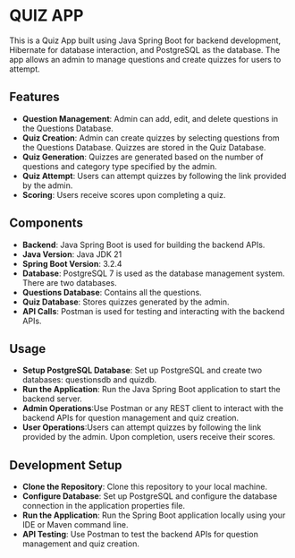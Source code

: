 # QUIZ APP

This is a Quiz App built using Java Spring Boot for backend development, Hibernate for database interaction, and PostgreSQL as the database. The app allows an admin to manage questions and create quizzes for users to attempt.

## Features
- **Question Management**: Admin can add, edit, and delete questions in the Questions Database.
- **Quiz Creation**: Admin can create quizzes by selecting questions from the Questions Database. Quizzes are stored in the Quiz Database.
- **Quiz Generation**: Quizzes are generated based on the number of questions and category type specified by the admin.
- **Quiz Attempt**: Users can attempt quizzes by following the link provided by the admin.
- **Scoring**: Users receive scores upon completing a quiz.
  
## Components
- **Backend**: Java Spring Boot is used for building the backend APIs.
- **Java Version**: Java JDK 21
- **Spring Boot Version**: 3.2.4
- **Database**: PostgreSQL 7 is used as the database management system. There are two databases.
- **Questions Database**: Contains all the questions.
- **Quiz Database**: Stores quizzes generated by the admin.
- **API Calls**: Postman is used for testing and interacting with the backend APIs.
  
## Usage
- **Setup PostgreSQL Database**: Set up PostgreSQL and create two databases: questionsdb and quizdb.
- **Run the Application**: Run the Java Spring Boot application to start the backend server.
- **Admin Operations**:Use Postman or any REST client to interact with the backend APIs for question management and quiz creation.
- **User Operations**:Users can attempt quizzes by following the link provided by the admin. Upon completion, users receive their scores.
  
## Development Setup
- **Clone the Repository**: Clone this repository to your local machine.
- **Configure Database**: Set up PostgreSQL and configure the database connection in the application properties file.
- **Run the Application**: Run the Spring Boot application locally using your IDE or Maven command line.
- **API Testing**: Use Postman to test the backend APIs for question management and quiz creation.
